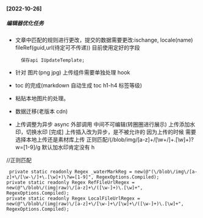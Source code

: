 #### [2022-10-26]

##### 编辑器优化任务

- 文章中匹配的规则进行更改，提交的数据需要更改:ischange, locale(name) fileRef(guid,url(待定可不传递)) 目前使用定好的字段
  ```
    保存api IUpdateTemplate;
  ```
- 针对 图片(png jpg) 上传组件需要单独处理 hook
- toc 的完成(markdown 自动生成 toc h1-h4 标签等级)
- 粘贴本地图片的处理。
- 数据迁移(老版本 cdn)

- 上传调整为异步 async 外部调用 中间不可编辑(转圈圈进行展示)
  上传添加水印，切换水印 [完成]
  上传插入改为异步，是不被允许的 因为上传的时候 需要选择本地上传还是素材库上传
  正则匹配/(\/blob\/img\/[a-z]+\/[\w+\/]+\.[\w]+)\?w=[1-9]/g 默认加水印肯定没有 h

//正则匹配

```
 private static readonly Regex _waterMarkReg = new(@"(\/blob\/img\/[a-z]+\/[\w-\/]+\.[\w]+)\?w=[1-9]", RegexOptions.Compiled);
private static readonly Regex RefFileUrlRegex = new(@"\/blob\/(img|raw)\/[a-z]+\/([\w-]+)\.[\w]+", RegexOptions.Compiled);
private static readonly Regex LocalFileUrlRegex = new(@"\/blob\/(img|raw)\/[a-z]+\/[\w-]+\/[\w]+\/([\w-]+)\.[\w]+", RegexOptions.Compiled);
```
